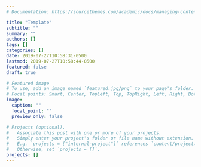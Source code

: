```yaml
---
# Documentation: https://sourcethemes.com/academic/docs/managing-content/

title: "Template"
subtitle: ""
summary: ""
authors: []
tags: []
categories: []
date: 2019-07-27T10:58:31-0500
lastmod: 2019-07-27T10:58:44-0500
featured: false
draft: true

# Featured image
# To use, add an image named `featured.jpg/png` to your page's folder.
# Focal points: Smart, Center, TopLeft, Top, TopRight, Left, Right, BottomLeft, Bottom, BottomRight.
image:
  caption: ""
  focal_point: ""
  preview_only: false

# Projects (optional).
#   Associate this post with one or more of your projects.
#   Simply enter your project's folder or file name without extension.
#   E.g. `projects = ["internal-project"]` references `content/project/deep-learning/index.md`.
#   Otherwise, set `projects = []`.
projects: []
---
```

